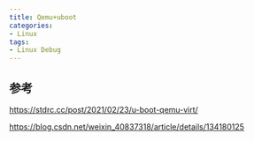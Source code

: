 ```yaml
---
title: Qemu+uboot
categories: 
- Linux
tags:
- Linux Debug
---
```


## 参考
https://stdrc.cc/post/2021/02/23/u-boot-qemu-virt/

https://blog.csdn.net/weixin_40837318/article/details/134180125
